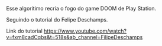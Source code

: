 Esse algoritimo recria o fogo do game DOOM de Play Station.

Seguindo o tutorial do Felipe Deschamps.

Link do tutorial https://www.youtube.com/watch?v=fxm8cadCqbs&t=518s&ab_channel=FilipeDeschamps
